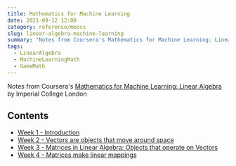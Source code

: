 ```yaml
---
title: Mathematics for Machine Learning
date: 2021-09-12 12:00
category: reference/moocs
slug: linear-algebra-machine-learning
summary: "Notes from Coursera's Mathematics for Machine Learning: Linear Algebra by Imperial College London"
tags:
  - LinearAlgebra
  - MachineLearningMath
  - GameMath
---
```


Notes from Coursera's [Mathematics for Machine Learning: Linear Algebra](https://www.coursera.org/learn/linear-algebra-machine-learning) by Imperial College London

## Contents

* [Week 1 - Introduction]({filename}/reference/moocs/coursera/linear-algebra-machine-learning/week-1.md)
* [Week 2 - Vectors are objects that move around space]({filename}/reference/moocs/coursera/linear-algebra-machine-learning/week-2.md)
* [Week 3 - Matrices in Linear Algebra: Objects that operate on Vectors]({filename}/reference/moocs/coursera/linear-algebra-machine-learning/week-3.md)
* [Week 4 - Matrices make linear mappings]({filename}/reference/moocs/coursera/linear-algebra-machine-learning/week-4.md)